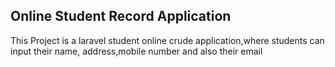 ## Online Student Record Application

This Project is a laravel student online crude application,where students can input their name, address,mobile number and also their email

